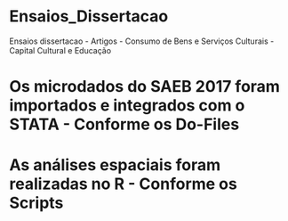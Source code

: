# Ensaios_Dissertacao
Ensaios dissertacao - Artigos -  Consumo de Bens e Serviços Culturais - Capital Cultural e Educação
# Os microdados do SAEB 2017 foram importados e integrados com o STATA - Conforme os Do-Files 
# As análises espaciais foram realizadas no R - Conforme os Scripts
